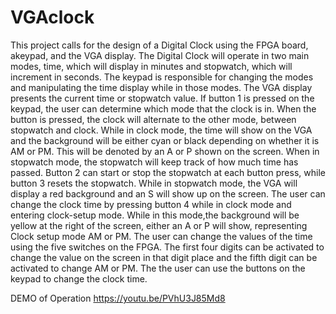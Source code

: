 # VGAclock
This project calls for the design of a Digital Clock using the FPGA board, akeypad, and the VGA display. The Digital Clock will operate in two main modes, time, which will display in minutes and stopwatch, which will increment in seconds. The keypad is responsible for changing the  modes  and  manipulating  the  time  display  while  in those  modes.  The  VGA  display  presents the current time or stopwatch value. If button 1 is pressed on the keypad, the user can determine which mode that the clock is in. When the button is pressed, the clock will alternate to the other mode, between stopwatch and clock. While in clock mode, the time will show on the VGA and the background will be either cyan or black depending on whether it is AM or PM. This will be denoted  by  an  A  or  P  shown  on  the  screen.  When  in  stopwatch  mode,  the  stopwatch  will  keep track of how much time has passed. Button 2 can start or stop the stopwatch at each button press, while  button  3  resets  the  stopwatch.  While  in  stopwatch  mode,  the  VGA  will  display  a  red background and an S will show up on the screen. The user can change the clock time by pressing button 4 while in clock mode and entering clock-setup mode. While in this mode,the background will  be  yellow  at  the  right  of  the  screen,  either  an  A  or  P  will  show,  representing  Clock  setup mode  AM  or  PM.  The  user  can  change  the  values  of  the  time  using  the  five  switches  on  the FPGA. The first four digits can be activated to change the value on the screen in that digit place and the fifth digit can be activated to change AM or PM. The the user can use the buttons on the keypad to change the clock time. 

DEMO of Operation
https://youtu.be/PVhU3J85Md8
